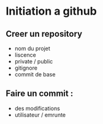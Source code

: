 # Initiation a github
## Creer un repository
- nom du projet
- liscence
- private / public
- gitignore
- commit de base

## Faire un commit :
- des modifications
- utilisateur / emrunte
  
